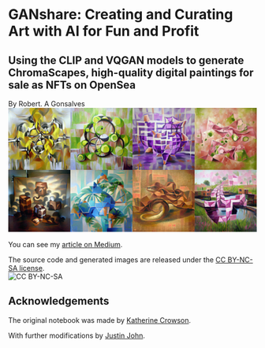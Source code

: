 # **GANshare: Creating and Curating Art with AI for Fun and Profit**
## Using the CLIP and VQGAN models to generate ChromaScapes, high-quality digital paintings for sale as NFTs on OpenSea

By Robert. A Gonsalves</br>
![sample images](https://raw.githubusercontent.com/robgon-art/GANshare/main/GANshare%20cover%205.jpg)

You can see my [article on Medium](https://towardsdatascience.com/ganshare-creating-and-curating-art-with-ai-for-fun-and-profit-1b3b4dcd7376).

The source code and generated images are released under the [CC BY-NC-SA license](https://creativecommons.org/licenses/by-nc-sa/4.0/).</br>
![CC BY-NC-SA](https://licensebuttons.net/l/by-nc-sa/3.0/88x31.png)

## Acknowledgements
The original notebook was made by [Katherine Crowson](https://github.com/crowsonkb).

With further modifications by [Justin John](https://colab.research.google.com/github/justinjohn0306/VQGAN-CLIP/blob/main/VQGAN%2BCLIP_%28z%2Bquantize_method_with_augmentations%2C_user_friendly_interface%29.ipynb#scrollTo=c3d7a8be-73ce-4cee-be70-e21c1210a7a6).
